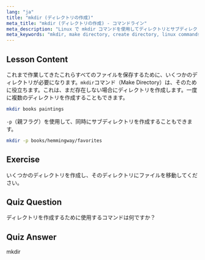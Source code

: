 ```yaml
---
lang: "ja"
title: "mkdir (ディレクトリの作成)"
meta_title: "mkdir (ディレクトリの作成) - コマンドライン"
meta_description: "Linux で mkdir コマンドを使用してディレクトリとサブディレクトリを作成する方法を学びます。この初心者向けのチュートリアルは、ファイルを効率的に整理するのに役立ちます。"
meta_keywords: "mkdir, make directory, create directory, linux commands, linux tutorial, beginner linux, linux guide"
---
```


## Lesson Content

これまで作業してきたこれらすべてのファイルを保存するために、いくつかのディレクトリが必要になります。`mkdir`コマンド（Make Directory）は、そのために役立ちます。これは、まだ存在しない場合にディレクトリを作成します。一度に複数のディレクトリを作成することもできます。

```bash
mkdir books paintings
```

`-p`（親フラグ）を使用して、同時にサブディレクトリを作成することもできます。

```bash
mkdir -p books/hemmingway/favorites
```

## Exercise

いくつかのディレクトリを作成し、そのディレクトリにファイルを移動してください。

## Quiz Question

ディレクトリを作成するために使用するコマンドは何ですか？

## Quiz Answer

mkdir
